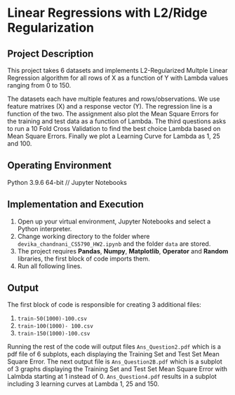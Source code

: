 # **Linear Regressions with L2/Ridge Regularization**
## Project Description
This project takes 6 datasets and implements L2-Regularized Multple Linear Regression algorithm for all rows of X as a function of Y with Lambda values ranging from 0 to 150.

The datasets each have multiple features and rows/observations. We use feature matrixes (X) and a response vector (Y). The regression line is a function of the two. The assignment also plot the Mean Square Errors for the training and test data as a function of Lambda. The third questions asks to run a 10 Fold Cross Validation to find the best choice Lambda based on Mean Square Errors. Finally we plot a Learning Curve for Lambda as 1, 25 and 100. 
 
## Operating Environment
Python 3.9.6 64-bit // Jupyter Notebooks

## Implementation and Execution
1. Open up your virtual environment, Jupyter Notebooks and select a Python interpreter. 
2. Change working directory to the folder where `devika_chandnani_CS5790_HW2.ipynb` and the folder `data` are stored.
3. The project requires **Pandas**, **Numpy**, **Matplotlib**, **Operator** and **Random** libraries, the first block of code imports them.
4. Run all following lines. 

## Output

The first block of code is responsible for creating 3 additional files:
1. `train-50(1000)-100.csv`
2. `train-100(1000)- 100.csv`
3. `train-150(1000)-100.csv`

Running the rest of the code will output files `Ans_Question2.pdf` which is a pdf file of 6 subplots, each displaying the Training Set and Test Set Mean Square Error. The next output file is `Ans_Question2B.pdf` which is a subplot of 3 graphs displaying the Training Set and Test Set Mean Square Error with Lalmbda starting at 1 instead of 0. `Ans_Question4.pdf` results in a subplot including 3 learning curves at Lambda 1, 25 and 150.


